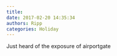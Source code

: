 ```yaml
---
title: 
date: 2017-02-20 14:35:34
authors: Ripp
categories: Holiday
---
```


 Just heard of the exposure of airportgate